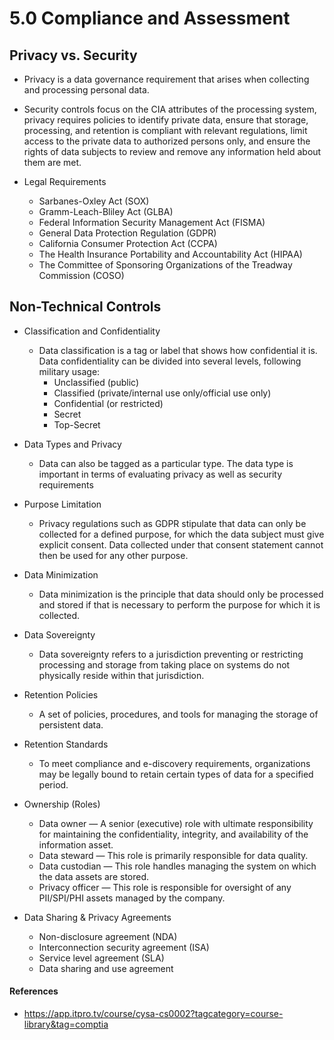 # 5.0 Compliance and Assessment 

## Privacy vs. Security

+ Privacy is a data governance requirement that arises when collecting and processing personal data.
+ Security controls focus on the CIA attributes of the processing system, privacy requires policies to identify private data, ensure that storage, processing, and retention is compliant with relevant regulations, limit access to the private data to authorized persons only, and ensure the rights of data subjects to review and remove any information held about them are met.

+ Legal Requirements
   + Sarbanes-Oxley Act (SOX)
   + Gramm-Leach-Bliley Act (GLBA)
   + Federal Information Security Management Act (FISMA)
   + General Data Protection Regulation (GDPR)
   + California Consumer Protection Act (CCPA)
   + The Health Insurance Portability and Accountability Act (HIPAA)
   + The Committee of Sponsoring Organizations of the Treadway Commission (COSO)


## Non-Technical Controls

+ Classification and Confidentiality
   + Data classification is a tag or label that shows how confidential it is. Data confidentiality can be divided into several levels, following military usage:
      + Unclassified (public)
      + Classified (private/internal use only/official use only)
      + Confidential (or restricted)
      + Secret
      + Top-Secret
  
+ Data Types and Privacy
   + Data can also be tagged as a particular type. The data type is important in terms of evaluating privacy as well as security requirements

+ Purpose Limitation
   + Privacy regulations such as GDPR stipulate that data can only be collected for a defined purpose, for which the data subject must give explicit consent. Data collected under that consent statement cannot then be used for any other purpose.

+ Data Minimization
   + Data minimization is the principle that data should only be processed and stored if that is necessary to perform the purpose for which it is collected.

+ Data Sovereignty
   + Data sovereignty refers to a jurisdiction preventing or restricting processing and storage from taking place on systems do not physically reside within that jurisdiction.

+ Retention Policies
   + A set of policies, procedures, and tools for managing the storage of persistent data.
   
+ Retention Standards
   + To meet compliance and e-discovery requirements, organizations may be legally bound to retain certain types of data for a specified period.
   
+ Ownership (Roles)
   + Data owner — A senior (executive) role with ultimate responsibility for maintaining the confidentiality, integrity, and availability of the information asset.
   + Data steward — This role is primarily responsible for data quality.
   + Data custodian — This role handles managing the system on which the data assets are stored.
   + Privacy officer — This role is responsible for oversight of any PII/SPI/PHI assets managed by the company.

+ Data Sharing & Privacy Agreements
   + Non-disclosure agreement (NDA)
   + Interconnection security agreement (ISA) 
   + Service level agreement (SLA)
   + Data sharing and use agreement


#### References
* https://app.itpro.tv/course/cysa-cs0002?tagcategory=course-library&tag=comptia
